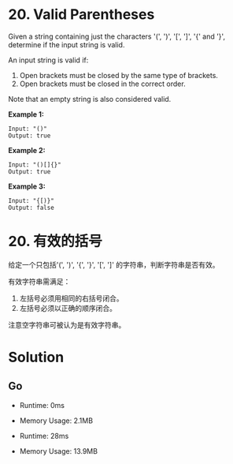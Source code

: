 # 20. Valid Parentheses

Given a string containing just the characters '(', ')', '[', ']', '{' and '}', determine if the input string is valid.

An input string is valid if:

1. Open brackets must be closed by the same type of brackets.
2. Open brackets must be closed in the correct order.

Note that an empty string is also considered valid.

**Example 1:**

```
Input: "()"
Output: true
```

**Example 2:**
```
Input: "()[]{}"
Output: true
```

**Example 3:**
```
Input: "{[)}"
Output: false
```

# 20. 有效的括号

给定一个只包括'(', ')', '{', '}', '[', ']' 的字符串，判断字符串是否有效。

有效字符串需满足：

1. 左括号必须用相同的右括号闭合。
2. 左括号必须以正确的顺序闭合。

注意空字符串可被认为是有效字符串。


# Solution

## Go

- Runtime: 0ms
- Memory Usage: 2.1MB

- Runtime: 28ms
- Memory Usage: 13.9MB
